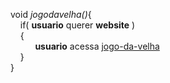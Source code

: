 void <i>jogodavelha()</i>{<br>
&nbsp;&nbsp;&nbsp;&nbsp;if( <b>usuario</b> querer <b>website</b> )<br>
&nbsp;&nbsp;&nbsp;&nbsp;{<br>
   &nbsp;&nbsp;&nbsp;&nbsp;&nbsp;&nbsp;&nbsp;&nbsp;&nbsp;&nbsp;<b>usuario</b> acessa [jogo-da-velha](https://jogo-da-velha-qmf5z1fol-vitor-rodrigues-projects.vercel.app)<br>
&nbsp;&nbsp;&nbsp;&nbsp;}<br>
}
